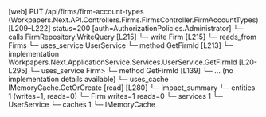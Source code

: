 [web] PUT /api/firms/firm-account-types  (Workpapers.Next.API.Controllers.Firms.FirmsController.FirmAccountTypes)  [L209–L222] status=200 [auth=AuthorizationPolicies.Administrator]
  └─ calls FirmRepository.WriteQuery [L215]
  └─ write Firm [L215]
    └─ reads_from Firms
  └─ uses_service UserService
    └─ method GetFirmId [L213]
      └─ implementation Workpapers.Next.ApplicationService.Services.UserService.GetFirmId [L20-L295]
        └─ uses_service Firm>
          └─ method GetFirmId [L139]
            └─ ... (no implementation details available)
        └─ uses_cache IMemoryCache.GetOrCreate [read] [L280]
  └─ impact_summary
    └─ entities 1 (writes=1, reads=0)
      └─ Firm writes=1 reads=0
    └─ services 1
      └─ UserService
    └─ caches 1
      └─ IMemoryCache

